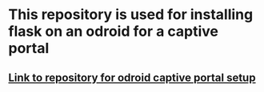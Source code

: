 # This repository is used for installing flask on an odroid for a captive portal
## [Link to repository for odroid captive portal setup](https://github.com/Twan2013/odroid-config)
